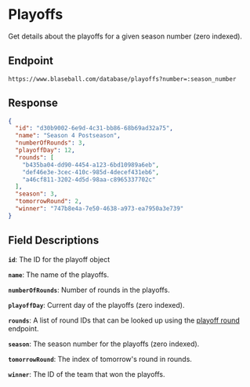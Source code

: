 # Playoffs

Get details about the playoffs for a given season number (zero indexed).

## Endpoint

`https://www.blaseball.com/database/playoffs?number=:season_number`

## Response

```json
{
  "id": "d30b9002-6e9d-4c31-bb86-68b69ad32a75",
  "name": "Season 4 Postseason",
  "numberOfRounds": 3,
  "playoffDay": 12,
  "rounds": [
    "b435ba04-dd90-4454-a123-6bd10989a6eb",
    "def46e3e-3cec-410c-985d-4decef431eb6",
    "a46cf811-3202-4d5d-98aa-c8965337702c"
  ],
  "season": 3,
  "tomorrowRound": 2,
  "winner": "747b8e4a-7e50-4638-a973-ea7950a3e739"
}
```

## Field Descriptions

**`id`**: The ID for the playoff object

**`name`**: The name of the playoffs.

**`numberOfRounds`**: Number of rounds in the playoffs.

**`playoffDay`**: Current day of the playoffs (zero indexed).

**`rounds`**: A list of round IDs that can be looked up using the [playoff round](playoff-round.md) endpoint.

**`season`**: The season number for the playoffs (zero indexed).

**`tomorrowRound`**: The index of tomorrow's round in rounds.

**`winner`**: The ID of the team that won the playoffs.
